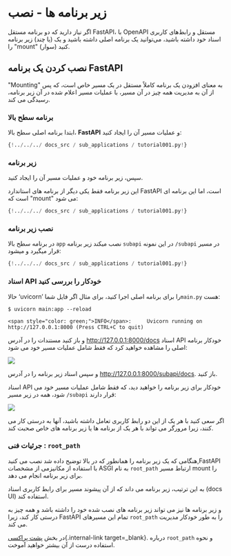 # زیر برنامه ها - نصب

اگر نیاز دارید که دو برنامه مستقل FastAPI، با OpenAPI مستقل و رابط‌های کاربری اسناد خود داشته باشید، می‌توانید یک برنامه
اصلی داشته باشید و یک (یا چند) زیر برنامه را "mount" (سوار) کنید.

## نصب کردن یک برنامه **FastAPI**

"Mounting" به معنای افزودن یک برنامه کاملاً مستقل در یک مسیر خاص است، که پس از آن به مدیریت همه چیز در آن مسیر، با
عملیات مسیر اعلام شده در آن زیر برنامه، رسیدگی می کند.

### برنامه سطح بالا

ابتدا برنامه اصلی سطح بالا، **FastAPI** و عملیات مسیر آن را ایجاد کنید:

```Python hl_lines="3  6-8"
{!../../../ docs_src / sub_applications / tutorial001.py!}
```

### زیر برنامه

سپس، زیر برنامه خود و عملیات مسیر آن را ایجاد کنید.

این زیر برنامه فقط یکی دیگر از برنامه های استاندارد FastAPI است، اما این برنامه ای است که "mount" می شود:

```Python hl_lines="11  14-16"
{!../../../ docs_src / sub_applications / tutorial001.py!}
```

### نصب زیر برنامه

در برنامه سطح بالا `app` نصب میکند زیر برنامه `subapi` در این نمونه `/subapi` در مسیر قرار میگیرد و میشود:

```Python hl_lines="11  19"
{!../../../ docs_src / sub_applications / tutorial001.py!}
```

### اسناد API خودکار را بررسی کنید

حالا ‘uvicorn’ را برای برنامه اصلی اجرا کنید، برای مثال اگر فایل شما`main.py` هست:
<div class="termy">

```console
$ uvicorn main:app --reload

<span style="color: green;">INFO</span>:     Uvicorn running on http://127.0.0.1:8000 (Press CTRL+C to quit)
```

</div>

و باز کنید مستندات را در
آدرس <a href="http://127.0.0.1:8000/docs" class="external-link" target="_blank">http://127.0.0.1:8000/docs</a>
اسناد API خودکار برنامه اصلی را مشاهده خواهید کرد که فقط شامل عملیات مسیر خود می شود:

<img src="/img/tutorial/sub-applications/image01.png">

و سپس اسناد زیر برنامه را در آدرس <a href="http://127.0.0.1:8000/subapi/docs" class="external-link" target="_blank">http://127.0.0.1:8000/subapi/docs</a>. باز کنید.

اسناد API خودکار برای زیر برنامه را خواهید دید، که فقط شامل عملیات مسیر خود می شود، همه در زیر مسیر `/subapi` قرار دارند:

<img src="/img/tutorial/sub-applications/image02.png">

اگر سعی کنید با هر یک از این دو رابط کاربری تعامل داشته باشید، آنها به درستی کار می کنند، زیرا مرورگر می تواند با هر یک از برنامه ها یا زیر برنامه های خاص صحبت کند.

### جرئیات فنی : `root_path`

هنگامی که یک زیر برنامه را همانطور که در بالا توضیح داده شد نصب می کنید,FastAPI با استفاده از مکانیزمی از مشخصات ASGI به نام `root_path` ارتباط مسیر mount را برای زیر برنامه انجام می دهد.

به این ترتیب، زیر برنامه می داند که از آن پیشوند مسیر برای رابط کاربری اسناد (docs UI) استفاده کند.

و زیر برنامه ها نیز می تواند زیر برنامه های نصب شده خود را داشته باشد و همه چیز به درستی کار کند، زیرا FastAPI تمام این مسیرهای `root_path` را به طور خودکار مدیریت می کند.

در بخش [پشت پراکسی](./behind-a-proxy.md){.internal-link target=_blank}. درباره `root_path` و نحوه استفاده درست از آن بیشتر خواهید آموخت.
